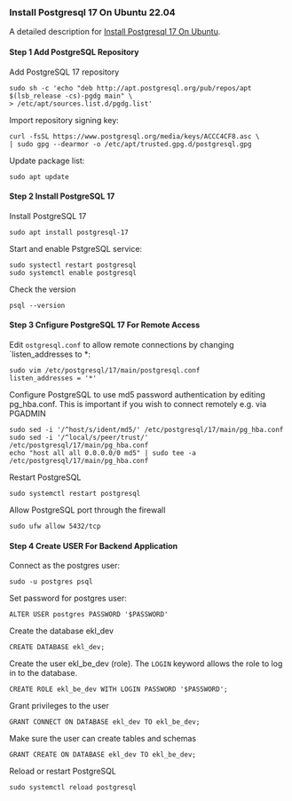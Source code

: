 ### Install Postgresql 17 On Ubuntu 22.04

A detailed description for [Install Postgresql 17 On Ubuntu](https://dev.to/johndotowl/postgresql-17-installation-on-ubuntu-2404-5bfi).

#### Step 1 Add PostgreSQL Repository
Add PostgreSQL 17 repository
```
sudo sh -c 'echo "deb http://apt.postgresql.org/pub/repos/apt $(lsb_release -cs)-pgdg main" \
> /etc/apt/sources.list.d/pgdg.list'
```

Import repository signing key:

```
curl -fsSL https://www.postgresql.org/media/keys/ACCC4CF8.asc \
| sudo gpg --dearmor -o /etc/apt/trusted.gpg.d/postgresql.gpg
```

Update package list:
```
sudo apt update
```

#### Step 2 Install PostgreSQL 17
Install PostgreSQL 17
```
sudo apt install postgresql-17
```

Start and enable PstgreSQL service:
```
sudo systectl restart postgresql
sudo systemctl enable postgresql
```

Check the version
```
psql --version
```

#### Step 3 Cnfigure PostgreSQL 17 For Remote Access
Edit `ostgresql.conf` to allow remote connections by changing `listen_addresses to *:
```
sudo vim /etc/postgresql/17/main/postgresql.conf
listen_addresses = '*'
```

Configure PostgreSQL to use md5 password authentication by editing pg_hba.conf.
This is important if you wish to connect remotely e.g. via PGADMIN
```
sudo sed -i '/^host/s/ident/md5/' /etc/postgresql/17/main/pg_hba.conf
sudo sed -i '/^local/s/peer/trust/' /etc/postgresql/17/main/pg_hba.conf
echo "host all all 0.0.0.0/0 md5" | sudo tee -a /etc/postgresql/17/main/pg_hba.conf
```

Restart PostgreSQL
```
sudo systemctl restart postgresql
```

Allow PostgreSQL port through the firewall
```
sudo ufw allow 5432/tcp
```

#### Step 4 Create USER For Backend Application
Connect as the postgres user:
```
sudo -u postgres psql
```

Set password for postgres user:
```
ALTER USER postgres PASSWORD '$PASSWORD'
```

Create the database ekl_dev
```
CREATE DATABASE ekl_dev;
```

Create the user ekl_be_dev (role). The `LOGIN` keyword allows the role to
log in to the database.
```
CREATE ROLE ekl_be_dev WITH LOGIN PASSWORD '$PASSWORD';
```

Grant privileges to the user
```
GRANT CONNECT ON DATABASE ekl_dev TO ekl_be_dev;
```

Make sure the user can create tables and schemas
```
GRANT CREATE ON DATABASE ekl_dev TO ekl_be_dev;
```

Reload or restart PostgreSQL
```
sudo systemctl reload postgresql
```